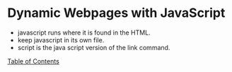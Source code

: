 # Dynamic Webpages with JavaScript

- javascript runs where it is found in the HTML.
- keep javascript in its own file.
- script is the java script version of the link command.

[Table of Contents](README.md)